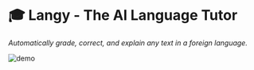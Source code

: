 # 🎓 Langy - The AI Language Tutor

*Automatically grade, correct, and explain any text in a foreign language.*

![demo](https://github.com/codeananda/langy/assets/51246969/5f9cfe4e-dbcd-4b85-a071-5b34f8b57730)
